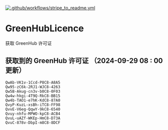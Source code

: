 [![.github/workflows/stripe_to_readme.yml](https://github.com/zjx-kimi/GreenHubLicence/actions/workflows/stripe_to_readme.yml/badge.svg)](https://github.com/zjx-kimi/GreenHubLicence/actions/workflows/stripe_to_readme.yml)
# GreenHubLicence
获取 GreenHub 许可证
## 获取到的 GreenHub 许可证 （2024-09-29 08 : 00 更新）
```
QwAb-VK1v-1Ccd-P8C8-A8A5
Qw95-zC6k-2RJ1-WJC8-4263
Qw5B-Akug-cn3v-b0C8-0F03
Qw4w-hkgi-4T9Q-RkC8-BB15
Qw4b-TAO1-e7hK-KdC8-87A0
QvyP-KuzL-xsBh-iTC8-FF98
QvvE-V6eg-QqwY-9kC8-6540
Qvuy-nhfu-MPWO-kpC8-ACB4
QvuL-uAZf-WKEp-HmC8-D73A
QvuC-878v-DbpI-m8C8-8DCF
```

